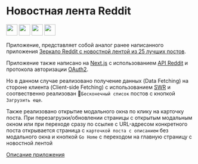 # Новостная лента Reddit

<img src="https://cdn.jsdelivr.net/gh/devicons/devicon/icons/nextjs/nextjs-original.svg" width='30'/> <img src="https://cdn.jsdelivr.net/gh/devicons/devicon/icons/react/react-original-wordmark.svg" width='30'/> <img src="https://cdn.jsdelivr.net/gh/devicons/devicon/icons/typescript/typescript-original.svg"  width='30'/> <img src="https://cdn.jsdelivr.net/gh/devicons/devicon/icons/sass/sass-original.svg" width='30'/>
          
          
Приложение, представляет собой аналог ранее написанного приложения [Зеркало Reddit c новостной лентой из 25 лучших постов](https://github.com/stepan10andreev/reddit-mirror).

Приложение также написано на [Next.js](https://nextjs.org/) с использованием [API Reddit](https://www.reddit.com/dev/api/) и протокола авторизации [OAuth2](https://github.com/reddit-archive/reddit/wiki/OAuth2).

Но в данном случае реализовано получение данных (Data Fetching) на стороне клиента (Client-side Fetching) с использованием [SWR](https://swr.vercel.app/ru) и соотвественно реализован :memo:`Бесконечный список` постов с кнопкой `Загрузить еще`.

Также реализовано открытие модального окна по клику на карточку поста. При перезагрузки/обновлении страницы с открытым модальным окном или при переходе сразу по ссылке с URL-адресом конкретного поста открывается страница с `карточкой поста с описанием` без модального окна и кнопкой `Go Home` c переходом на главную страницу с новостной лентой

[Описание приложения](https://github.com/stepan10andreev/reddit-mirror/blob/main/README.md)
